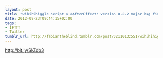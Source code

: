 ```yaml
---
layout: post
title: "wihihihiggle script 4 #AfterEffects version 0.2.2 major bug fix! Expressions"
date: 2012-09-23T09:44:15+02:00
tags:
- IFTTT
- Twitter
tumblr_url: http://fabiantheblind.tumblr.com/post/32110132551/wihihihiggle-script-4-aftereffects-version-0-2-2-major
---
```

http://bit.ly/SkZdb3
